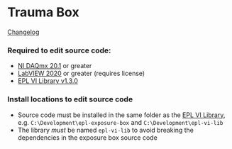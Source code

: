 # Trauma Box

[Changelog](CHANGELOG.md)

### Required to edit source code:
- [NI DAQmx 20.1](https://www.ni.com/en/support/downloads/drivers/download.ni-daq-mx.html#348669) or greater
- [LabVIEW 2020](https://www.ni.com/en/support/downloads/software-products/download.labview.html#346254) or greater (requires license)
- [EPL VI Library v1.3.0](../../../epl-vi-lib/releases/tag/v1.3.0)

### Install locations to edit source code
- Source code must be installed in the same folder as the [EPL VI Library](../../../epl-vi-lib), e.g. `C:\Development\epl-exposure-box` and `C:\Development\epl-vi-lib`
- The library *must* be named `epl-vi-lib` to avoid breaking the dependencies in the exposure box source code
